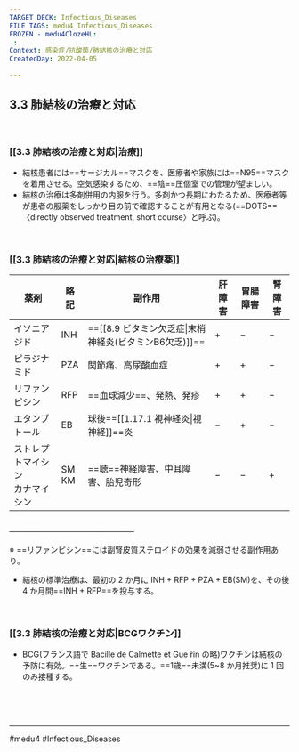 ```yaml
---
TARGET DECK: Infectious_Diseases
FILE TAGS: medu4 Infectious_Diseases
FROZEN - medu4ClozeHL:
 : 
Context: 感染症/抗酸菌/肺結核の治療と対応
CreatedDay: 2022-04-05

---
```


## 3.3 肺結核の治療と対応

<br>

### [[3.3 肺結核の治療と対応|治療]]
* 結核患者には==サージカル==マスクを、医療者や家族には==N95==マスクを着用させる。空気感染するため、==陰==圧個室での管理が望ましい。 
* 結核の治療は多剤併用の内服を行う。多剤かつ長期にわたるため、医療者等が患者の服薬をしっかり目の前で確認することが有用となる(==DOTS== 〈directly observed treatment, short course〉と呼ぶ)。
<!--ID: 1649375532387-->


<br>

### [[3.3 肺結核の治療と対応|結核の治療薬]]
|薬剤|略記|副作用|肝障害|胃腸障害|腎障害|
|---|---|---|---|---|---|
|イソニアジド|INH|==[[8.9 ビタミン欠乏症\|末梢神経炎(ビタミンB6欠乏)]]==|+|−|−|
|ピラジナミド|PZA|関節痛、高尿酸血症|+|+|−|
|リファンピシン|RFP|==血球減少==、発熱、発疹|+|+|−|
|エタンブトール|EB|球後==[[1.17.1 視神経炎\|視神経]]==炎|−|+|−|
|ストレプトマイシン<br>カナマイシン|SM<br>KM|==聴==神経障害、中耳障害、胎児奇形|−|−|+|
#### ＿＿＿＿＿＿＿＿＿＿＿＿＿＿＿＿
※ ==リファンピシン==には副腎皮質ステロイドの効果を減弱させる副作用あり。
* 結核の標準治療は、最初の 2 か月に INH + RFP + PZA + EB(SM)を、その後 4 か月間==INH + RFP==を投与する。
<!--ID: 1649375532395-->




<br>

### [[3.3 肺結核の治療と対応|BCGワクチン]]
* BCG(フランス語で Bacille de Calmette et Gue ́rin の略)ワクチンは結核の予防に有効。==生==ワクチンである。==1歳==未満(5~8 か月推奨)に 1 回のみ接種する。
<!--ID: 1649375532403-->




<br><br><br>

---
#medu4 #Infectious_Diseases